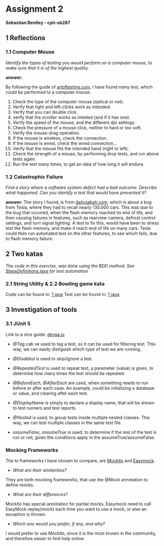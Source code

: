 # Assignment 2
**Sebastian Bentley - cph-sb287**

## 1 Reflections

### 1.1 Computer Mouse
*Identify the types of testing you would perform on a computer mouse, to make sure that it is of the highest quality.*

**answer:**


By following the guide of [artoftesting.com](https://artoftesting.com/mouse), I have found many test, which could be performed to a computer mouse.
1. Check the type of the computer mouse (optical or not).
2. Verify that right and left-clicks work as intended.
3. Verify that you can double click.
4. verify that the scroller works as inteded (and if it has one).
5. Verify the speed of the mouse, and the different dpi settings.
6. Check the pressure of a mouse click, neither to hard or too soft.
7. Verify the mouse-drag operation.
8. If the mouse is wireless, check the connection.
9. If the mouse is wired, check the wired connection...
10. Verify that the mouse fits the intended hand (right or left).
11. Check the strength of a mouse, by performing drop tests, and run above tests again.
12. Run the test many times, to get an idea of how long it will endure.


  

### 1.2 Catastrophic Failure
*Find a story where a software system defect had a bad outcome. Describe what happened. Can you identify a test that would have prevented it?*


**answer:**
The story I found, is from [dailysabah.com](https://www.dailysabah.com/business/automotive/tesla-to-recall-135000-vehicles-over-computer-memory-failure), which is about a bug from Tesla, where they had to recall nearly 135.000 cars.
This was due to the bug that occured, when the flash memory reached its end of life, and then causing failures in features, such as rearview camera, defrost control settings, and turn signal lighting.
A test to fix this, would have been to stress test the flash memory, and make it reach end of life on many cars. Tesla could then run automated test on the other features, to see which fails, due to flash memory failure.  

## 2 Two katas
*The code in this exercise, was done using the BDD method. See [StepsDefinitions.java](link) for test automation*
  

### 2.1 String Utility &  2.2 Bowling game kata
Code can be found in: [?.java](link)
Test can be found in: [?.java](link) 
 
## 3 Investigation of tools


### 3.1 JUnit 5

Link to a nice guide: [devqa.io](https://devqa.io/junit-5-annotations/)

* *@Tag* cab ve used to tag a test, so it can be used for filtering test. This way, we can easily distiguish which type of test we are running.

* *@Disabled* is used to skip/ignore a test.

* *@RepeatedTest* is used to repeat test, a paremeter (value) is given, to determine how many times the test should be repeated.

* *@BeforeEach, @AfterEach* are used, when something needs to run before or after each case. An example, could be initializing a database or value, and clearing after each test.

* *@DisplayName* is simply to declare a display name, that will be shown to test runners and test reports.

* *@Nested* is used, to group tests inside multiple nested classes. This way, we can test multiple classes in the same test file.

* *assumeFalse, assumeTrue* is used, to determine if the rest of the test is run or not, given the conditions apply in the assumeTrue/assumeFalse.

### Mocking Frameworks
The to frameworks I have chosen to compare, are [Mockito](https://site.mockito.org/) and [Easymock](https://easymock.org/).

* *What are their similarities?*


They are both mocking frameworks, that use the @Mock annotation to define mocks.

* *What are their differences?*


Mockito has special annotation for partial mocks. Easymock need to call EasyMock.replay(mock) each time you want to use a mock, or else an exception is thrown.

* *Which one would you prefer, if any, and why?*


I would prefer to use Mockito, since it is the most known in the community, and therefore easier to find help online.